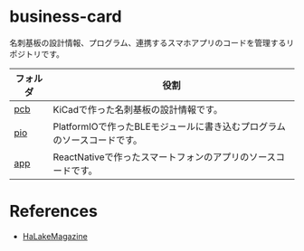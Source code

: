 # business-card

名刺基板の設計情報、プログラム、連携するスマホアプリのコードを管理するリポジトリです。

フォルダ | 役割
------ | ---
[pcb](./pcb) | KiCadで作った名刺基板の設計情報です。
[pio](./pio) | PlatformIOで作ったBLEモジュールに書き込むプログラムのソースコードです。
[app](./app) | ReactNativeで作ったスマートフォンのアプリのソースコードです。

# References

- [HaLakeMagazine](https://magazine.halake.com/entry/ble-business-card)
